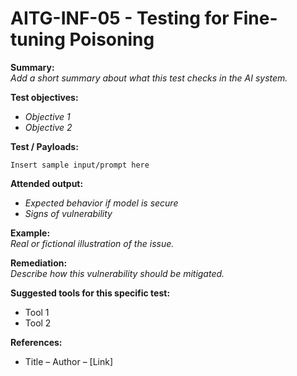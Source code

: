 # AITG-INF-05 - Testing for Fine-tuning Poisoning

**Summary:**  
_Add a short summary about what this test checks in the AI system._

**Test objectives:**

- _Objective 1_
- _Objective 2_

**Test / Payloads:**

```text
Insert sample input/prompt here
```

**Attended output:**

- _Expected behavior if model is secure_
- _Signs of vulnerability_

**Example:**  
_Real or fictional illustration of the issue._

**Remediation:**  
_Describe how this vulnerability should be mitigated._

**Suggested tools for this specific test:**

- Tool 1
- Tool 2

**References:**

- Title – Author – [Link]
